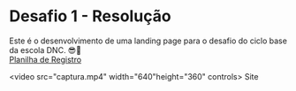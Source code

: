 # Desafio 1 - Resolução
Este é o desenvolvimento de uma landing page para o desafio do ciclo base da escola DNC. 😎🚀 <br>
<a href="https://docs.google.com/spreadsheets/d/15GbHBZDaOn1NhGAafSg6zaF-tb2nBCxr_1qUmF4POjk/edit" target="_blank">Planilha de Registro</a>

<video src="captura.mp4" width="640"height="360" controls> Site </video>
